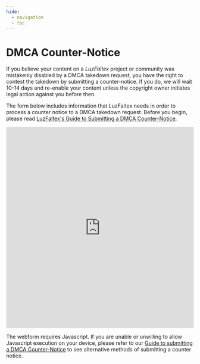 ```yaml
---
hide:
  - navigation
  - toc
---
```


# DMCA Counter-Notice
If you believe your content on a *LuzFaltex* project or community was mistakenly disabled by a DMCA takedown request, you have the right to contest the takedown by submitting a counter-notice. If you do, we will wait 10-14 days and re-enable your content unless the copyright owner initiates legal action against you before then.

The form below includes information that LuzFaltex needs in order to process a counter notice to a DMCA takedown request. Before you begin, please read [LuzFaltex's Guide to Submitting a DMCA Counter-Notice](../../docs/dmca/counter-notice.md).

<iframe
    id="JotFormIFrame-251244533562150"
    title="DMCA Counter-Notice"
    onload="window.parent.scrollTo(0,0)"
    allowtransparency="true"
    allow="geolocation; microphone; camera; fullscreen"
    src="https://form.jotform.com/251244533562150"
    frameborder="0"
    style="min-width:100%;max-width:100%;height:539px;border:none;"
    scrolling="no"
>
</iframe>
<script src='https://cdn.jotfor.ms/s/umd/latest/for-form-embed-handler.js'></script>
<script>window.jotformEmbedHandler("iframe[id='JotFormIFrame-251244533562150']", "https://form.jotform.com/")</script>

<noscript>The webform requires Javascript. If you are unable or unwilling to allow Javascript execution on your device, please refer to our <a href="docs/dmca/counter-notice">Guide to submitting a DMCA Counter-Notice</a> to see alternative methods of submitting a counter notice.</noscript>